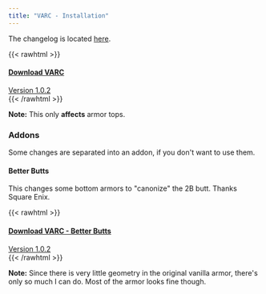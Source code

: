 ```yaml
---
title: "VARC - Installation"
---
```


The changelog is located [here](/varc/changelog).

{{< rawhtml >}}
<div class="buttons">
<a class="blurb-button" href="https://xiv.zone/distrib/varc/varc-1.0.2.zip" download>
<h4>Download VARC</h4>
Version 1.0.2
</a>
</div>
{{< /rawhtml >}}

**Note:** This only **affects** armor tops.

### Addons

Some changes are separated into an addon, if you don't want to use them.

#### Better Butts

This changes some bottom armors to "canonize" the 2B butt. Thanks Square Enix.

{{< rawhtml >}}
<div class="buttons">
<a class="blurb-button" href="https://xiv.zone/distrib/varc/varc-better-butts-1.0.2.zip" download>
<h4>Download VARC - Better Butts</h4>
Version 1.0.2
</a>
</div>
{{< /rawhtml >}}

**Note:** Since there is very little geometry in the original vanilla armor, there's only
so much I can do. Most of the armor looks fine though.
